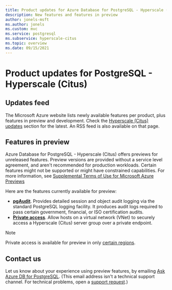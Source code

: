 ```yaml
---
title: Product updates for Azure Database for PostgreSQL - Hyperscale (Citus)
description: New features and features in preview
author: jonels-msft
ms.author: jonels
ms.custom: mvc
ms.service: postgresql
ms.subservice: hyperscale-citus
ms.topic: overview
ms.date: 09/15/2021
---
```


# Product updates for PostgreSQL - Hyperscale (Citus)

## Updates feed

The Microsoft Azure website lists newly available features per product, plus
features in preview and development. Check the [Hyperscale (Citus)
updates](https://azure.microsoft.com/updates/?category=databases&query=citus)
section for the latest. An RSS feed is also available on that page.

## Features in preview

Azure Database for PostgreSQL - Hyperscale (Citus) offers
previews for unreleased features. Preview versions are provided
without a service level agreement, and aren't recommended for
production workloads. Certain features might not be supported or
might have constrained capabilities.  For more information, see
[Supplemental Terms of Use for Microsoft Azure
Previews](https://azure.microsoft.com/support/legal/preview-supplemental-terms/)

Here are the features currently available for preview:

* **[pgAudit](concepts-hyperscale-audit.md)**. Provides detailed
  session and object audit logging via the standard PostgreSQL
  logging facility. It produces audit logs required to pass
  certain government, financial, or ISO certification audits.
* **[Private access](concepts-hyperscale-private-access.md)**.
  Allow hosts on a virtual network (VNet) to securely access a
  Hyperscale (Citus) server group over a private endpoint.

> [!NOTE]
>
> Private access is available for preview in only [certain
> regions](concepts-hyperscale-limits.md#regions).

## Contact us

Let us know about your experience using preview features, by emailing [Ask
Azure DB for PostgreSQL](mailto:AskAzureDBforPostgreSQL@service.microsoft.com).
(This email address isn't a technical support channel. For technical problems,
open a [support
request](https://ms.portal.azure.com/#blade/Microsoft_Azure_Support/HelpAndSupportBlade/newsupportrequest).)
